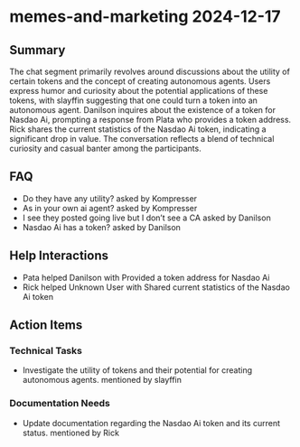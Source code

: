 # memes-and-marketing 2024-12-17

## Summary
The chat segment primarily revolves around discussions about the utility of certain tokens and the concept of creating autonomous agents. Users express humor and curiosity about the potential applications of these tokens, with slayffin suggesting that one could turn a token into an autonomous agent. Danilson inquires about the existence of a token for Nasdao Ai, prompting a response from Plata who provides a token address. Rick shares the current statistics of the Nasdao Ai token, indicating a significant drop in value. The conversation reflects a blend of technical curiosity and casual banter among the participants.

## FAQ
- Do they have any utility? asked by Kompresser
- As in your own ai agent? asked by Kompresser
- I see they posted going live but I don’t see a CA asked by Danilson
- Nasdao Ai has a token? asked by Danilson

## Help Interactions
- Pata helped Danilson with Provided a token address for Nasdao Ai
- Rick helped Unknown User with Shared current statistics of the Nasdao Ai token

## Action Items

### Technical Tasks
- Investigate the utility of tokens and their potential for creating autonomous agents. mentioned by slayffin

### Documentation Needs
- Update documentation regarding the Nasdao Ai token and its current status. mentioned by Rick